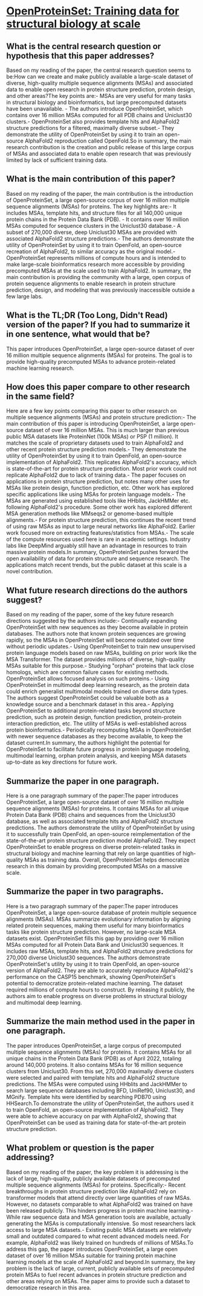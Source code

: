 # [OpenProteinSet: Training data for structural biology at scale](https://arxiv.org/abs/2308.05326)

## What is the central research question or hypothesis that this paper addresses?

 Based on my reading of the paper, the central research question seems to be:How can we create and make publicly available a large-scale dataset of diverse, high-quality multiple sequence alignments (MSAs) and associated data to enable open research in protein structure prediction, protein design, and other areas?The key points are:- MSAs are very useful for many tasks in structural biology and bioinformatics, but large precomputed datasets have been unavailable. - The authors introduce OpenProteinSet, which contains over 16 million MSAs computed for all PDB chains and Uniclust30 clusters.- OpenProteinSet also provides template hits and AlphaFold2 structure predictions for a filtered, maximally diverse subset.- They demonstrate the utility of OpenProteinSet by using it to train an open-source AlphaFold2 reproduction called OpenFold.So in summary, the main research contribution is the creation and public release of this large corpus of MSAs and associated data to enable open research that was previously limited by lack of sufficient training data.


## What is the main contribution of this paper?

 Based on my reading of the paper, the main contribution is the introduction of OpenProteinSet, a large open-source corpus of over 16 million multiple sequence alignments (MSAs) for proteins. The key highlights are:- It includes MSAs, template hits, and structure files for all 140,000 unique protein chains in the Protein Data Bank (PDB). - It contains over 16 million MSAs computed for sequence clusters in the Uniclust30 database.- A subset of 270,000 diverse, deep Uniclust30 MSAs are provided with associated AlphaFold2 structure predictions.- The authors demonstrate the utility of OpenProteinSet by using it to train OpenFold, an open-source recreation of AlphaFold2, to similar accuracy as the original model.- OpenProteinSet represents millions of compute hours and is intended to make large-scale bioinformatics research more accessible by providing precomputed MSAs at the scale used to train AlphaFold2. In summary, the main contribution is providing the community with a large, open corpus of protein sequence alignments to enable research in protein structure prediction, design, and modeling that was previously inaccessible outside a few large labs.


## What is the TL;DR (Too Long, Didn't Read) version of the paper? If you had to summarize it in one sentence, what would that be?

 This paper introduces OpenProteinSet, a large open-source dataset of over 16 million multiple sequence alignments (MSAs) for proteins. The goal is to provide high-quality precomputed MSAs to advance protein-related machine learning research.


## How does this paper compare to other research in the same field?

 Here are a few key points comparing this paper to other research on multiple sequence alignments (MSAs) and protein structure prediction:- The main contribution of this paper is introducing OpenProteinSet, a large open-source dataset of over 16 million MSAs. This is much larger than previous public MSA datasets like ProteinNet (100k MSAs) or PSP (1 million). It matches the scale of proprietary datasets used to train AlphaFold2 and other recent protein structure prediction models.- They demonstrate the utility of OpenProteinSet by using it to train OpenFold, an open-source implementation of AlphaFold2. This replicates AlphaFold2's accuracy, which is state-of-the-art for protein structure prediction. Most prior work could not replicate AlphaFold2 due to lack of training data.- The paper focuses on applications in protein structure prediction, but notes many other uses for MSAs like protein design, function prediction, etc. Other work has explored specific applications like using MSAs for protein language models.- The MSAs are generated using established tools like HHblits, JackHMMer etc. following AlphaFold2's procedure. Some other work has explored different MSA generation methods like MMseqs2 or genome-based multiple alignments.- For protein structure prediction, this continues the recent trend of using raw MSAs as input to large neural networks like AlphaFold2. Earlier work focused more on extracting features/statistics from MSAs.- The scale of the compute resources used here is rare in academic settings. Industry labs like DeepMind arguably still have an advantage in resources to train massive protein models.In summary, OpenProteinSet pushes forward the open availability of data for protein structure and sequence research. The applications match recent trends, but the public dataset at this scale is a novel contribution.


## What future research directions do the authors suggest?

 Based on my reading of the paper, some of the key future research directions suggested by the authors include:- Continually expanding OpenProteinSet with new sequences as they become available in protein databases. The authors note that known protein sequences are growing rapidly, so the MSAs in OpenProteinSet will become outdated over time without periodic updates.- Using OpenProteinSet to train new unsupervised protein language models based on raw MSAs, building on prior work like the MSA Transformer. The dataset provides millions of diverse, high-quality MSAs suitable for this purpose.- Studying "orphan" proteins that lack close homologs, which are common failure cases for existing methods. OpenProteinSet allows focused analysis on such proteins.- Using OpenProteinSet in multimodal deep learning research, as the protein data could enrich generalist multimodal models trained on diverse data types. The authors suggest OpenProteinSet could be valuable both as a knowledge source and a benchmark dataset in this area.- Applying OpenProteinSet to additional protein-related tasks beyond structure prediction, such as protein design, function prediction, protein-protein interaction prediction, etc. The utility of MSAs is well-established across protein bioinformatics.- Periodically recomputing MSAs in OpenProteinSet with newer sequence databases as they become available, to keep the dataset current.In summary, the authors highlight the potential for OpenProteinSet to facilitate future progress in protein language modeling, multimodal learning, orphan protein analysis, and keeping MSA datasets up-to-date as key directions for future work.


## Summarize the paper in one paragraph.

 Here is a one paragraph summary of the paper:The paper introduces OpenProteinSet, a large open-source dataset of over 16 million multiple sequence alignments (MSAs) for proteins. It contains MSAs for all unique Protein Data Bank (PDB) chains and sequences from the Uniclust30 database, as well as associated template hits and AlphaFold2 structure predictions. The authors demonstrate the utility of OpenProteinSet by using it to successfully train OpenFold, an open-source reimplementation of the state-of-the-art protein structure prediction model AlphaFold2. They expect OpenProteinSet to enable progress on diverse protein-related tasks in structural biology and machine learning that rely on large quantities of high-quality MSAs as training data. Overall, OpenProteinSet helps democratize research in this domain by providing precomputed MSAs on a massive scale.


## Summarize the paper in two paragraphs.

 Here is a two paragraph summary of the paper:The paper introduces OpenProteinSet, a large open-source database of protein multiple sequence alignments (MSAs). MSAs summarize evolutionary information by aligning related protein sequences, making them useful for many bioinformatics tasks like protein structure prediction. However, no large-scale MSA datasets exist. OpenProteinSet fills this gap by providing over 16 million MSAs computed for all Protein Data Bank and Uniclust30 sequences. It includes raw MSAs, template hits, and AlphaFold2 structure predictions for 270,000 diverse Uniclust30 sequences. The authors demonstrate OpenProteinSet's utility by using it to train OpenFold, an open-source version of AlphaFold2. They are able to accurately reproduce AlphaFold2's performance on the CASP15 benchmark, showing OpenProteinSet's potential to democratize protein-related machine learning. The dataset required millions of compute hours to construct. By releasing it publicly, the authors aim to enable progress on diverse problems in structural biology and multimodal deep learning.


## Summarize the main method used in the paper in one paragraph.

 The paper introduces OpenProteinSet, a large corpus of precomputed multiple sequence alignments (MSAs) for proteins. It contains MSAs for all unique chains in the Protein Data Bank (PDB) as of April 2022, totaling around 140,000 proteins. It also contains MSAs for 16 million sequence clusters from Uniclust30. From this set, 270,000 maximally diverse clusters were selected and paired with template hits and AlphaFold2 structure predictions. The MSAs were computed using HHblits and JackHMMer to search large sequence databases including BFD, UniRef90, Uniclust30, and MGnify. Template hits were identified by searching PDB70 using HHSearch.To demonstrate the utility of OpenProteinSet, the authors used it to train OpenFold, an open-source implementation of AlphaFold2. They were able to achieve accuracy on par with AlphaFold2, showing that OpenProteinSet can be used as training data for state-of-the-art protein structure prediction.


## What problem or question is the paper addressing?

 Based on my reading of the paper, the key problem it is addressing is the lack of large, high-quality, publicly available datasets of precomputed multiple sequence alignments (MSAs) for proteins. Specifically:- Recent breakthroughs in protein structure prediction like AlphaFold2 rely on transformer models that attend directly over large quantities of raw MSAs. However, no datasets comparable to what AlphaFold2 was trained on have been released publicly. This hinders progress in protein machine learning.- While raw sequence data and MSA generation tools are available, actually generating the MSAs is computationally intensive. So most researchers lack access to large MSA datasets.- Existing public MSA datasets are relatively small and outdated compared to what recent advanced models need. For example, AlphaFold2 was likely trained on hundreds of millions of MSAs.To address this gap, the paper introduces OpenProteinSet, a large open dataset of over 16 million MSAs suitable for training protein machine learning models at the scale of AlphaFold2 and beyond.In summary, the key problem is the lack of large, current, publicly available sets of precomputed protein MSAs to fuel recent advances in protein structure prediction and other areas relying on MSAs. The paper aims to provide such a dataset to democratize research in this area.
